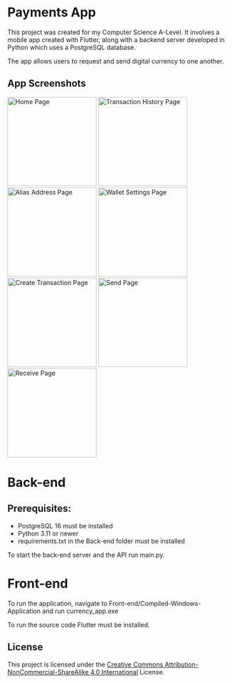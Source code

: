# Payments App
This project was created for my Computer Science A-Level. It involves a mobile app created with Flutter, along with a backend server developed in Python which uses a PostgreSQL database. 

The app allows users to request and send digital currency to one another.



## App Screenshots

<img src="https://github.com/user-attachments/assets/5b5f342a-fe98-437d-bde2-7f854aae9c84" width="200" title="Home Page"/>
<img src="https://github.com/user-attachments/assets/8cfecacf-830f-4912-8bed-156888764490" width="200" title="Transaction History Page"/>
<img src="https://github.com/user-attachments/assets/48f2b03c-7747-44a0-a2f8-a39959f410e1" width="200" title="Alias Address Page"/>
<img src="https://github.com/user-attachments/assets/c065d5b6-b665-4687-8ad8-6259936c89dd" width="200" title="Wallet Settings Page"/>
<img src="https://github.com/user-attachments/assets/bbfb4bc9-a75b-467f-897b-38fdc328578f" width="200" title="Create Transaction Page"/>
<img src="https://github.com/user-attachments/assets/a43a2a6f-78ec-4e07-8164-2a426fcdaccc" width="200" title="Send Page"/>
<img src="https://github.com/user-attachments/assets/ff1931f1-6448-4aed-99b4-df25962db38e" width="200" title="Receive Page"/>



# Back-end

## Prerequisites:

- PostgreSQL 16 must be installed
- Python 3.11 or newer
- requirements.txt in the Back-end folder must be installed

To start the back-end server and the API run main.py.


# Front-end

To run the application, navigate to Front-end/Compiled-Windows-Application and run currency_app.exe

To run the source code Flutter must be installed.

## License
This project is licensed under the [Creative Commons Attribution-NonCommercial-ShareAlike 4.0 International](LICENSE.md) License.

